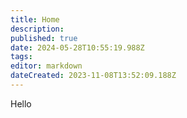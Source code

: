 ```yaml
---
title: Home
description: 
published: true
date: 2024-05-28T10:55:19.988Z
tags: 
editor: markdown
dateCreated: 2023-11-08T13:52:09.188Z
---
```


Hello